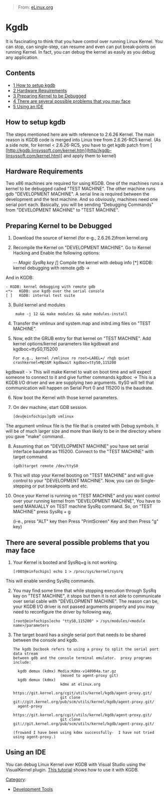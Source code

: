 > From: [eLinux.org](http://eLinux.org/Kgdb "http://eLinux.org/Kgdb")


# Kgdb



It is fascinating to think that you have control over running Linux
Kernel. You can stop, can single-step, can resume and even can put
break-points on running Kernel. In fact, you can debug the kernel as
easily as you debug any application.

## Contents

-   [1 How to setup kgdb](#how-to-setup-kgdb)
-   [2 Hardware Requirements](#hardware-requirements)
-   [3 Preparing Kernel to be
    Debugged](#preparing-kernel-to-be-debugged)
-   [4 There are several possible problems that you may
    face](#there-are-several-possible-problems-that-you-may-face)
-   [5 Using an IDE](#using-an-ide)

## How to setup kgdb

The steps mentioned here are with reference to 2.6.26 Kernel. The main
reason is KGDB code is merged into Linux tree from 2.6.26-RC5 kernel.
(As a side note, for kernel \< 2.6.26-RC5, you have to get kgdb patch
from [
[http://kgdb.linsyssoft.com/kernel.htm](http//kgdb-linsyssoft.com/kernel.htm)]
and apply them to kernel)

## Hardware Requirements

Two x86 machines are required for using KGDB. One of the machines runs a
kernel to be debugged called "TEST MACHINE". The other machine runs gdb
"DEVELOPMENT MACHINE". A serial line is required between the development
and the test machine. And so obviously, machines need one serial port
each. Basically, you will be sending "Debugging Commands" from
"DEVELOPMENT MACHINE" to "TEST MACHINE".

## Preparing Kernel to be Debugged

1. Download the source of kernel (for e-g., 2.6.26.2)from kernel.org

2. Recompile the Kernel on "DEVELOPMENT MACHINE". Go to Kernel Hacking
and Enable the following options:

    -*- Magic SysRq key
    [*] Compile the kernel with debug info
    [*] KGDB: kernel debugging with remote gdb  ->

And in KGDB:

    - KGDB: kernel debugging with remote gdb
    <*>   KGDB: use kgdb over the serial console
    [ ]   KGDB: internal test suite

3. Build kernel and modules

        make -j 12 && make modules && make modules-install

4. Transfer the vmlinux and system.map and initrd.img files on "TEST
MACHINE".

5. Now, edit the GRUB entry for that kernel on "TEST MACHINE". Add
kernel options/kernel parameters like kgdbwait and kgdboc=ttyS0,115200

       For e.g., kernel /vmlinux ro root=LABEL=/ rhgb quiet crashkernel=M@16M kgdbwait kgdboc=ttyS0,115200

kgdbwait - \> This will make Kernel to wait on boot time and will
expect someone to connect to it and give further commands kgdboc -\>
This is a KGDB I/O driver and we are supplying two arguments. ttyS0 will
tell that communication will happen on Serial Port 0 and 115200 is the
baudrate.

6. Now boot the Kernel with those kernel parameters.

7. On dev machine, start GDB session.

       [dev@einfochips]gdb vmlinux

The argument vmlinux file is the file that is created with Debug
symbols. It will be of much larger size and more than likely to be in
the directory where you gave "make" command..

8. Assuming that on "DEVELOPMENT MACHINE" you have set serial interface
baudrate as 115200. Connect to the "TEST MACHINE" with target command.

       (gdb)target remote /dev/ttyS0

9. This will stop your Kernel booting on "TEST MACHINE" and will give
control to your "DEVELOPMENT MACHINE". Now, you can do Single-stepping
or put breakpoints and etc.

10. Once your Kernel is running on "TEST MACHINE" and you want control
over your running kernel from "DEVELOPMENT MACHINE", You have to send
MANUALLY on TEST machine SysRq command. So, on "TEST MACHINE" press
SysRq + g

       (i-e., press "ALT" key then Press "PrintScreen" Key and then Press "g" key)

## There are several possible problems that you may face

1. Your Kernel is booted and SysRq+g is not working.

       [r00t@einfochips] echo 1 > /proc/sys/kernel/sysrq

This will enable sending SysRq commands.

2. You may find some time that while stopping execution through SysRq
key on "TEST MACHINE", it stops but then it is not able to communicate
over serial cable with "DEVELOPMENT MACHINE". The reason can be, your
KGDB I/O driver is not passed arguments properly and you may need to
reconfigure the driver by following way,

       [root@einfochips]echo "ttyS0,115200" > /sys/modules/<module name>/parameters

3. The target board has a single serial port that needs to be shared
between the console and kgdb.

       The kgdb Docbook refers to using a proxy to split the serial port data stream
       between gdb and the console terminal emulator.  proxy programs include:

         kgdb demux (kdmx) Media:Kdmx-v140904a.tar.gz
                            (moved to agent-proxy git)
         kgdb demux (kdmx)
                            kdmx at elinux.org
                            https://git.kernel.org/cgit/utils/kernel/kgdb/agent-proxy.git/
                            git clone git://git.kernel.org/pub/scm/utils/kernel/kgdb/agent-proxy.git/
         agent-proxy
                            https://git.kernel.org/cgit/utils/kernel/kgdb/agent-proxy.git/
                            git clone git://git.kernel.org/pub/scm/utils/kernel/kgdb/agent-proxy.git/

       (frowand I have been using kdmx successfully-  I have not tried using agent-proxy.)

## Using an IDE

You can debug Linux Kernel over KGDB with Visual Studio using the
VisualKernel plugin. [This
tutorial](http//visualkernel-com/tutorials/kgdb) shows how to use it
with KGDB.


[Category](http://eLinux.org/SpecialCategories "Special:Categories"):

-   [Development
    Tools](http://eLinux.org/CategoryDevelopment-Tools "Category:Development Tools")

